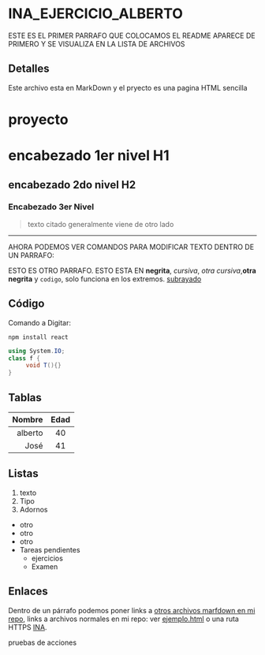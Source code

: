 # INA_EJERCICIO_ALBERTO
ESTE ES EL PRIMER PARRAFO QUE COLOCAMOS  EL README APARECE DE PRIMERO Y SE VISUALIZA EN LA LISTA DE ARCHIVOS 
## Detalles 
Este archivo esta en MarkDown y el pryecto es una pagina HTML sencilla

# proyecto 
# encabezado 1er nivel H1
## encabezado 2do nivel H2
### Encabezado 3er Nivel

> texto citado
> generalmente viene
> de otro lado

------
AHORA PODEMOS VER COMANDOS PARA MODIFICAR TEXTO DENTRO DE UN PARRAFO:

ESTO ES OTRO PARRAFO. ESTO
ESTA EN **negrita**,
_cursiva_, *otra cursiva*,__otra negrita__ y  `codigo`, solo funciona en los extremos.
<u>subrayado</u>

## Código
Comando a Digitar:
```
npm install react
```
``` csharp
using System.IO;
class f {
     void T(){}
}
```
<!-- comentario HTML -->
## Tablas
<!-- los dos puntos alinean el texto por columna-->
| Nombre  | Edad |
|--------:|:----:|
| alberto |  40  |
|  José   |  41  |

## Listas
1. texto
2. Tipo
3. Adornos
<!-- listas con viñetas -->
- otro
- otro
- otro
- Tareas pendientes
    - ejercicios
    - Examen

## Enlaces
Dentro de un párrafo podemos poner links a [otros archivos marfdown en mi repo](pantalla.md), links a archivos normales en mi repo: ver [ejemplo.html](/ejemplo.html) o una ruta HTTPS [INA](https://www.ina.ac.cr).

pruebas de acciones

